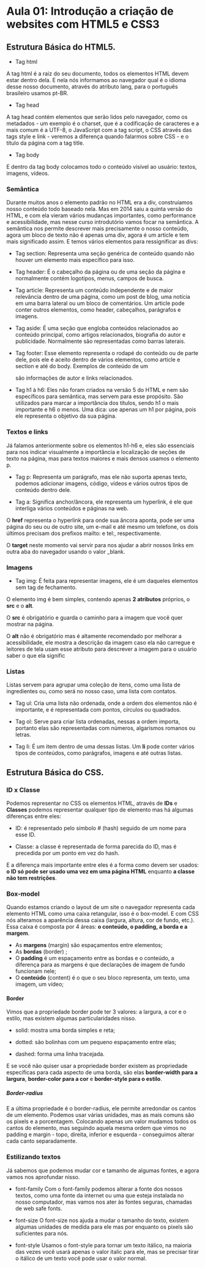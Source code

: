 # Aula 01: Introdução a criação de websites com HTML5 e CSS3

## Estrutura Básica do HTML5.

- Tag html

A tag html é a raiz do seu documento, todos os elementos HTML devem estar dentro dela. E nela nós informamos ao navegador qual é o idioma desse nosso documento, através do atributo lang, para o português brasileiro usamos pt-BR.

- Tag head

A tag head contém elementos que serão lidos pelo navegador, como os metadados - um exemplo é o charset, que é a codificação de caracteres e a mais comum é a UTF-8, o JavaScript com a tag script, o CSS através das tags style e link - veremos a diferença quando falarmos sobre CSS - e o título da página com a tag title.

- Tag body

E dentro da tag body colocamos todo o conteúdo visível ao usuário: textos, imagens, vídeos.

### Semântica

Durante muitos anos o elemento padrão no HTML era a div, construíamos nosso conteúdo todo baseado nela.
Mas em 2014 saiu a quinta versão do HTML, e com ela vieram vários mudanças importantes, como performance e acessibilidade, mas nesse curso introdutório vamos focar na semântica. A semântica nos permite descrever mais precisamente o nosso conteúdo, agora um bloco de texto não é apenas uma div, agora é um article e tem mais
significado assim. E temos vários elementos para ressignificar as divs:

* Tag section: 
Representa uma seção genérica de conteúdo quando não houver um elemento mais específico para isso.

* Tag header:
É o cabeçalho da página ou de uma seção da página e normalmente contém logotipos, menus, campos de busca.

* Tag article:
Representa um conteúdo independente e de maior relevância dentro de uma página, como um post de blog, uma notícia em uma barra lateral ou um bloco de comentários. Um article pode conter outros elementos, como header, cabeçalhos, parágrafos e imagens.

* Tag aside:
É uma seção que engloba conteúdos relacionados ao conteúdo principal, como artigos relacionados, biografia do autor e publicidade. Normalmente são representadas como barras laterais.

* Tag footer:
Esse elemento representa o rodapé do conteúdo ou de parte dele, pois ele é aceito dentro de vários elementos, como article e section e até do body. Exemplos de conteúdo de um <footer> são informações de autor e links relacionados.

* Tag h1 à h6:
Eles não foram criados na versão 5 do HTML e nem são específicos para semântica, mas servem para esse propósito. São utilizados para marcar a importância dos títulos, sendo h1 o mais importante e h6 o menos. Uma dica: use apenas um h1 por página, pois ele representa o objetivo da sua página.

### Textos e links

Já falamos anteriormente sobre os elementos h1-h6 e, eles são essenciais para nos indicar visualmente a importância e localização de seções de texto na página, mas para textos maiores e mais densos usamos o elemento p.

* Tag p:
Representa um parágrafo, mas ele não suporta apenas texto, podemos adicionar imagens, código, vídeos e vários outros tipos de conteúdo dentro dele.

* Tag a:
Significa anchor/âncora, ele representa um hyperlink, é ele que interliga vários conteúdos e páginas na web.

O **href** representa o hyperlink para onde sua âncora aponta, pode ser uma página do seu ou de outro site, um e-mail e até mesmo um telefone, os dois últimos precisam dos prefixos mailto: e tel:, respectivamente.

O **target** neste momento vai servir para nos ajudar a abrir nossos links em outra aba do navegador usando o valor _blank.

### Imagens
* Tag img: 
É feita para representar imagens, ele é um daqueles elementos sem tag de fechamento.

O elemento img é bem simples, contendo apenas **2 atributos** próprios, o **src** e o **alt**.

O **src** é obrigatório e guarda o caminho para a imagem que você quer mostrar na página.

O **alt** não é obrigatório mas é altamente recomendado por melhorar a acessibilidade, ele mostra a descrição da imagem caso ela não carregue e leitores de tela usam esse atributo para descrever a imagem para o usuário saber o que ela signific

### Listas
Listas servem para agrupar uma coleção de itens, como uma lista de ingredientes ou, como será no nosso caso, uma lista com contatos.

* Tag ul:
Cria uma lista não ordenada, onde a ordem dos elementos não é importante, e é representada com pontos, círculos ou quadrados.

* Tag ol:
Serve para criar lista ordenadas, nessas a ordem importa, portanto elas são representadas com números, algarismos romanos ou letras.

* Tag li: 
É um item dentro de uma dessas listas. Um **li** pode conter vários tipos de conteúdos, como parágrafos, imagens e até outras listas.

## Estrutura Básica do CSS.

### ID x Classe
Podemos representar no CSS os elementos HTML, através de **IDs** e **Classes** podemos representar qualquer tipo de elemento mas há algumas diferenças entre eles:

* ID: é representado pelo símbolo # (hash) seguido de um nome para esse ID.

* Classe: a classe é representada de forma parecida do ID, mas é precedida por um ponto em vez do hash.

E a diferença mais importante entre eles é a forma como devem ser usados: **o ID só pode ser usado uma vez em uma página HTML** enquanto **a classe não tem restrições**.

### Box-model
Quando estamos criando o layout de um site o navegador representa cada elemento HTML  como uma caixa retangular, isso é o box-model. E com CSS nós alteramos a aparência dessa caixa (largura, altura, cor de fundo, etc.). Essa caixa é composta por 4 áreas: **o conteúdo, o padding, a borda e a margem**.

* As **margens** (margin) são espaçamentos entre elementos;
* As **bordas** (border) ;
* O **padding** é um espaçamento entre as bordas e o conteúdo, a diferença para as margens é que declarações de imagem de fundo funcionam nele;
* O **conteúdo** (content) é o que o seu bloco representa, um texto, uma imagem, um vídeo;

#### Border
Vimos que a propriedade border pode ter 3 valores: a largura, a cor e o estilo, mas existem algumas particularidades nisso.

* solid: mostra uma borda simples e reta;

* dotted: são bolinhas com um pequeno espaçamento entre elas;

* dashed: forma uma linha tracejada.



E se você não quiser usar a propriedade border existem as propriedade específicas para cada aspecto de uma borda, são elas **border-width para a largura**, **border-color para a cor** e **border-style para o estilo**.

##### Border-radius
E a última propriedade é o border-radius, ele permite arredondar os cantos de um elemento. Podemos usar várias unidades, mas as mais comuns são os pixels e a porcentagem. Colocando apenas um valor mudamos todos os cantos do elemento, mas seguindo aquela mesma ordem que vimos no padding e margin - topo, direita, inferior e esquerda -  conseguimos alterar cada canto separadamente.

### Estilizando textos
Já sabemos que podemos mudar cor e tamanho de algumas fontes, e agora vamos nos aprofundar nisso.

 

* font-family
Com o font-family podemos alterar a fonte dos nossos textos, como uma fonte da internet ou uma que esteja instalada no nosso computador, mas vamos nos ater às fontes seguras, chamadas de web safe fonts.

* font-size
O font-size nos ajuda a mudar o tamanho do texto, existem algumas unidades de medida para ele mas por enquanto os pixels são suficientes para nós.

* font-style
Usamos o font-style para tornar um texto itálico, na maioria das vezes você usará apenas o valor italic para ele, mas se precisar tirar o itálico de um texto você pode usar o valor normal.
